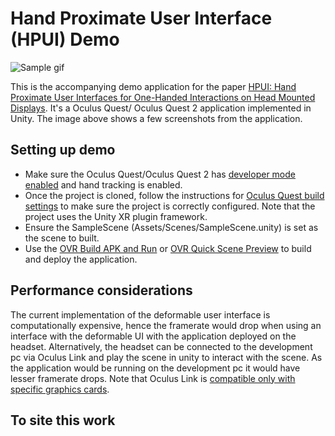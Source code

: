 # Hand Proximate User Interface (HPUI) Demo

![Sample gif](Images/out.gif)

This is the accompanying demo application for the paper [HPUI: Hand Proximate User Interfaces for One-Handed Interactions on Head Mounted Displays](). It's a Oculus Quest/ Oculus Quest 2 application implemented in Unity. The image above shows a few screenshots from the application. 

## Setting up demo
- Make sure the Oculus Quest/Oculus Quest 2 has [developer mode enabled](https://developer.oculus.com/documentation/unity/unity-enable-device/) and hand tracking is enabled.
- Once the project is cloned, follow the instructions for [Oculus Quest build settings](https://developer.oculus.com/documentation/unity/unity-conf-settings/#build-settings) to make sure the project is correctly configured. Note that the project uses the Unity XR plugin framework.
- Ensure the SampleScene (Assets/Scenes/SampleScene.unity) is set as the scene to built.
- Use the [OVR Build APK and Run](https://developer.oculus.com/documentation/unity/unity-build-android-tools/#ovr-build-apk-run) or [OVR Quick Scene Preview](https://developer.oculus.com/documentation/unity/unity-build-android-tools/#ovr-quick-scene) to build and deploy the application.

## Performance considerations
The current implementation of the deformable user interface is computationally expensive, hence the framerate would drop when using an interface with the deformable UI with the application deployed on the headset. Alternatively, the headset can be connected to the development pc via Oculus Link and play the scene in unity to interact with the scene. As the application would be running on the development pc it would have lesser framerate drops. Note that Oculus Link is [compatible only with specific graphics cards](https://support.oculus.com/articles/headsets-and-accessories/oculus-link/oculus-link-compatibility).

## To site this work
```
```
